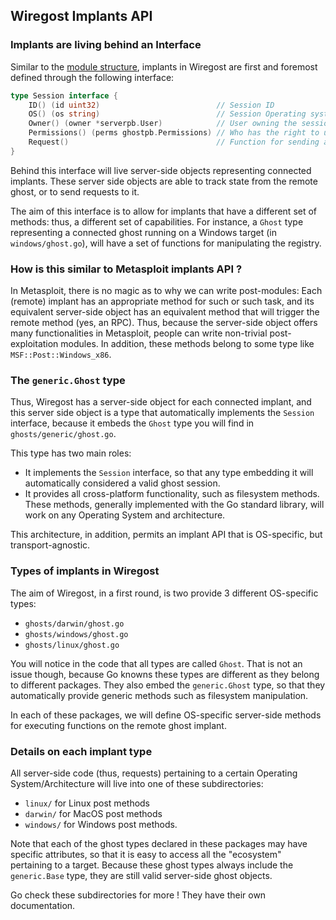 
## Wiregost Implants API 

### Implants are living behind an Interface

Similar to the [module structure](https://github.com/maxlandon/wiregost/tree/v1.0.0/server/modules/README.md), implants in Wiregost
are first and foremost defined through the following interface:

```go
type Session interface {
	ID() (id uint32)                          // Session ID
	OS() (os string)                          // Session Operating system
	Owner() (owner *serverpb.User)            // User owning the session
	Permissions() (perms ghostpb.Permissions) // Who has the right to use implant
	Request()                                 // Function for sending a message to implant (transport-agnostic)
}
```

Behind this interface will live server-side objects representing connected implants. These server side objects are able to track
state from the remote ghost, or to send requests to it.

The aim of this interface is to allow for implants that have a different set of methods: thus, a different set of capabilities.
For instance, a `Ghost` type representing a connected ghost running on a Windows target (in `windows/ghost.go`), will have 
a set of functions for manipulating the registry.


### How is this similar to Metasploit implants API ?

In Metasploit, there is no magic as to why we can write post-modules:
Each (remote) implant has an appropriate method for such or such task, and its equivalent server-side object has an equivalent method
that will trigger the remote method (yes, an RPC). Thus, because the server-side object offers many functionalities in Metasploit, 
people can write non-trivial post-exploitation modules. In addition, these methods belong to some type like `MSF::Post::Windows_x86`.


### The `generic.Ghost` type

Thus, Wiregost has a server-side object for each connected implant, and this server side object is a type that automatically implements
the `Session` interface, because it embeds the `Ghost` type you will find in `ghosts/generic/ghost.go`.

This type has two main roles:
- It implements the `Session` interface, so that any type embedding it will automatically considered a valid ghost session.
- It provides all cross-platform functionality, such as filesystem methods. These methods, generally implemented with the Go standard library,
  will work on any Operating System and architecture.

This architecture, in addition, permits an implant API that is OS-specific, but transport-agnostic.


### Types of implants in Wiregost

The aim of Wiregost, in a first round, is two provide 3 different OS-specific types:
- `ghosts/darwin/ghost.go`
- `ghosts/windows/ghost.go`
- `ghosts/linux/ghost.go`

You will notice in the code that all types are called `Ghost`. That is not an issue though, because Go knowns these types are different
as they belong to different packages. They also embed the `generic.Ghost` type, so that they automatically provide generic methods
such as filesystem manipulation.

In each of these packages, we will define OS-specific server-side methods for executing functions on the remote ghost implant.


### Details on each implant type

All server-side code (thus, requests) pertaining to a certain Operating System/Architecture will live into one of these subdirectories:
- `linux/` for Linux post methods
- `darwin/` for MacOS post methods
- `windows/` for Windows post methods.

Note that each of the ghost types declared in these packages may have specific attributes, so that it is easy to access all the "ecosystem"
pertaining to a target. Because these ghost types always include the `generic.Base` type, they are still valid server-side ghost objects.

Go check these subdirectories for more ! They have their own documentation.
